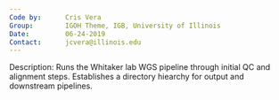 ```yaml
---
Code by:      Cris Vera
Group:        IGOH Theme, IGB, University of Illinois
Date:         06-24-2019
Contact:      jcvera@illinois.edu
---
```


Description: 
Runs the Whitaker lab WGS pipeline through initial QC and alignment steps. Establishes a directory hiearchy for output and downstream pipelines.
